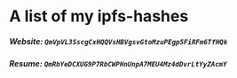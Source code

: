 # A list of my ipfs-hashes

##### Website: `QmVpVL3SscgCxHQQVsHBVgsvGtoMzuPEgp5FiRFm6TfHQk`
##### Resume: `QmRbYeDCXUG9P7RbCWPHnUnpA7MEU4Mz4dDvrLtYyZAcmY`
